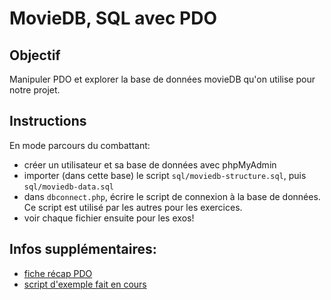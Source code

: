 # MovieDB, SQL avec PDO

## Objectif
Manipuler PDO et explorer la base de données movieDB qu'on utilise pour notre projet.

## Instructions
En mode parcours du combattant:
- créer un utilisateur et sa base de données avec phpMyAdmin  
- importer (dans cette base) le script `sql/moviedb-structure.sql`, puis `sql/moviedb-data.sql`  
- dans `dbconnect.php`, écrire le script de connexion à la base de données. Ce script est utilisé par les autres pour les exercices.
- voir chaque fichier ensuite pour les exos!

## Infos supplémentaires:
- [fiche récap PDO](https://github.com/O-clock/bigbang-fiches-recap/blob/master/bdd/pdo.md)
- [script d'exemple fait en cours](https://github.com/O-clock/exemple-PDO)
